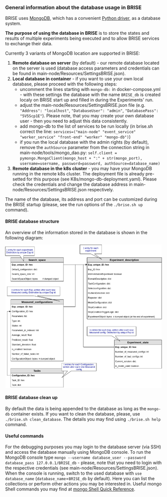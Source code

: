 ### General information about the database usage in BRISE

BRISE uses [MongoDB](https://www.mongodb.com/), which has a convenient [Python driver](https://api.mongodb.com/python/current/), as a database system. 

**The purpose of using the database in BRISE** is to store the states and results of multiple experiments being executed and to allow BRISE services to exchange their data.

Currently 3 variants of MongoDB location are supported in BRISE:
1. **Remote database on server** (by default) - our remote database located on the server is used (database access parameters and credentials can be found in main-node/Resources/SettingsBRISE.json).
2. **Local database in container** - if you want to use your own local database, please proceed with the following steps:
    - uncomment the lines starting with `mongo-db:` in docker-compose.yml - with these settings the database with the name `BRISE_db` is created localy on BRISE start up and filled in during the Experiments' run. 
    - adjust the main-node/Resources/SettingsBRISE.json file (e.g. `"Address": "localhost"`, `"DatabaseUser": "admin"`, `"DatabasePass": "5V5Scp1E"`). Please note, that you may create your own database user - then you need to adjust this data consistently.
    - add mongo-db to the list of services to be run locally (in brise.sh correct the line: `services=("main-node" "event_service" "worker_service" "front-end" "worker" "mongo-db")`)
    - if you run the local database with the admin rights (by default), remove the `authSource` parameter from the connection string in main-node/tools/mongo_dao.py: `self.client = pymongo.MongoClient(mongo_host + ":" + str(mongo_port), username=username, password=password, authSource=database_name)`
3. **Remote database in the k8s cluster** - you may have your MongoDB running in the remote k8s cluster. The deployment file is already pre-setted for this purpose (see K8s/mongo-db-deployment.yaml). Please check the credentials and change the database address in main-node/Resources/SettingsBRISE.json respectively.

The name of the database, its address and port can be customized during the BRISE startup (please, see the run options of the `./brise.sh up` command).

#### BRISE database structure

An overview of the information stored in the database is shown in the following diagram:

![Database instances and relations](./img/BRISE_db_scheme.png)

#### BRISE database clean up

By default the data is being appended to the database as long as the `mongo-db` container exists. If you want to clean the database, please, use `./brise.sh clean_database`. The details you may find using `./brise.sh help` command.

#### Useful commands
For the debugging purposes you may login to the database server (via SSH) and access the database manually using MongoDB console. To run the MongoDB console type `mongo --username database_user --password database_pass 127.0.0.1/BRISE_db` - please, note that you need to login with the respective credentials (see main-node/Resources/SettingsBRISE.json).
When the console is running, switch to the used database with `use database_name` (`database_name`=`BRISE_db` by default). Here you can list the collections or perform other actions you may be interested in. Useful mongo Shell commands you may find at [mongo Shell Quick Reference](https://docs.mongodb.com/manual/reference/mongo-shell/).
